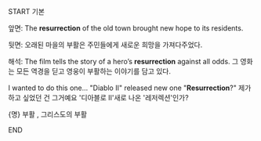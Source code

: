 START
기본

앞면:
The **resurrection** of the old town brought new hope to its residents.

뒷면:
오래된 마을의 부활은 주민들에게 새로운 희망을 가져다주었다.

해석:
The film tells the story of a hero’s **resurrection** against all odds.
그 영화는 모든 역경을 딛고 영웅이 부활하는 이야기를 담고 있다.

I wanted to do this one... "Diablo II" released new one "**Resurrection**?"
제가 하고 싶었던 건 그거예요 '디아블로 II'새로 나온 '레저렉션'인가?

{명} 부활 , 그리스도의 부활
<!--ID: 1740737819915-->
END
